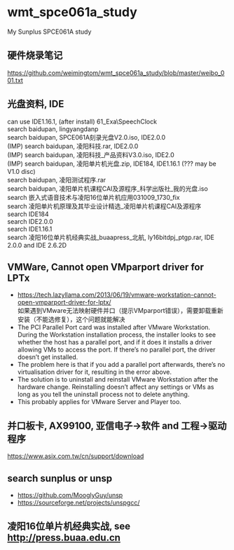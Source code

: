 # wmt_spce061a_study
My Sunplus SPCE061A study  

## 硬件烧录笔记  
https://github.com/weimingtom/wmt_spce061a_study/blob/master/weibo_001.txt  

## 光盘资料, IDE    
can use IDE1.16.1, (after install) 61_Exa\SpeechClock    
search baidupan, lingyangdanp  
search baidupan, SPCE061A刻录光盘V2.0.iso, IDE2.0.0  
(IMP) search baidupan, 凌阳科技.rar, IDE2.0.0  
(IMP) search baidupan, 凌阳科技_产品资料V3.0.iso, IDE2.0  
(IMP) search baidupan, 凌阳单片机光盘.zip, IDE184, IDE1.16.1 (??? may be V1.0 disc)  
search baidupan, 凌阳测试程序.rar  
search baidupan, 凌阳单片机课程CAI及源程序_科学出版社_我的光盘.iso  
search 嵌入式语音技术与凌阳16位单片机应用031009_1730_fix  
search 凌阳单片机原理及其毕业设计精选_凌阳单片机课程CAI及源程序  
search IDE184  
search IDE2.0.0  
search IDE1.16.1  
search 凌阳16位单片机经典实战_buaapress_北航, ly16bitdpj_ptgp.rar, IDE 2.0.0 and IDE 2.6.2D  

## VMWare, Cannot open VMparport driver for LPTx  
* https://tech.lazyllama.com/2013/06/19/vmware-workstation-cannot-open-vmparport-driver-for-lptx/  
如果遇到VMware无法映射硬件并口（提示VMparport错误），需要卸载重新安装（不能选修复），这个问题就能解决  
* The PCI Parallel Port card was installed after VMware Workstation. During the Workstation 
installation process, the installer looks to see whether the host has a parallel port, 
and if it does it installs a driver allowing VMs to access the port. If there’s no parallel port, 
the driver doesn’t get installed.
* The problem here is that if you add a parallel port afterwards, there’s no virtualisation driver for it, 
resulting in the error above.
* The solution is to uninstall and reinstall VMware Workstation after the hardware change. 
Reinstalling doesn’t affect any settings or VMs as long as you tell the uninstall process 
not to delete anything.
* This probably applies for VMware Server and Player too.

## 并口板卡, AX99100, 亚信电子->软件 and 工程->驱动程序        
https://www.asix.com.tw/cn/support/download  

## search sunplus or unsp    
* https://github.com/MooglyGuy/unsp  
* https://sourceforge.net/projects/unspgcc/  

## 凌阳16位单片机经典实战, see http://press.buaa.edu.cn  
